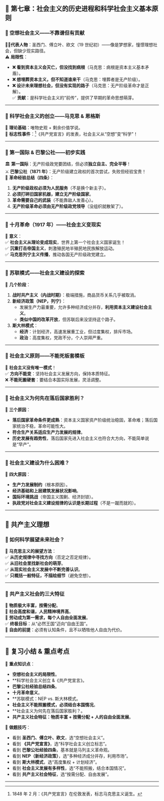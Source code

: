 
## **📖 第七章：社会主义的历史进程和科学社会主义基本原则**

### **🎯 空想社会主义——不靠谱但有贡献**

🧙‍♂️**代表人物**：圣西门、傅立叶、欧文（19 世纪初）——像是梦想家，憧憬理想社会，但缺少现实路径。  
⚠️ **局限性**：

- **❌ 看到资本主义会灭亡，但没找到病根**（马克思：病根是资本主义基本矛盾）。
- **❌ 想埋葬资本主义，但不知道谁来干**（马克思：埋葬者是无产阶级）。
- **❌ 设计未来理想社会，但没有实现的路子**（马克思：无产阶级革命才是正解）。  
    ✅ **贡献**：是科学社会主义的“前传”，提供了早期的革命思想萌芽。

---

### **🎯 科学社会主义的创立——马克思 & 恩格斯**

📌 **理论基础**：唯物史观 + 剩余价值学说。  
📢 **标志性事件**：[^2]《共产党宣言》的发表，社会主义从“空想”变“科学”！

---

### **🎯 第一国际 & 巴黎公社——初步实践**

🏛 **第一国际**：无产阶级政党要团结，但必须**独立自主、完全平等**！  
⚔️ **巴黎公社（1871 年）**：无产阶级建立政权的首次尝试，失败但经验宝贵！  
📌 **革命经验总结（四条）**：

1. **无产阶级政权必须为人民服务**（不是换个新主子）。
2. **必须打碎旧国家机器，建立无产阶级国家**。
3. **革命需要自己的武装**（不能靠敌人发善心）。
4. **无产阶级革命必须由无产阶级政党领导**（没组织就散架了）。

---

### **🎯 十月革命（1917 年）——社会主义变现实**

🚀 **意义**：  
✅ **社会主义从理论变成现实**，世界上第一个社会主义国家诞生！  
✅ **沉重打击帝国主义**，刺激殖民地半殖民地民族解放运动。  
✅ **马克思列宁主义传播**，推动各国无产阶级政党建立。

---

### **🎯 苏联模式——社会主义建设的探索**

📌 **几个阶段**：

1. **战时共产主义（内战时期）**：极端措施，商品货币关系几乎被取消。
2. **新经济政策（NEP，列宁）**：
    - 发展生产力最重要，允许多种经济成分并存，**利用资本主义建设社会主义**。
    - **类似中国的改革开放**，但苏联后来没坚持这个路子。
3. **斯大林模式**：
    - **经济**：计划经济，高速发展重工业，但过度集权，排斥市场。
    - **政治**：高度集权，党政不分，个人崇拜严重。

---

### **🎯 社会主义原则——不能死板套模板**

📢 **社会主义没有唯一模式**！  
✅ **方向不能变**：坚持社会主义发展方向，保持本质特征。  
❌ **不能死搬硬套**：要结合本国实际发展，灵活调整。

---

### **🎯 社会主义为何先在落后国家胜利？**

📌 **三个原因**：

 - **落后国家革命条件更成熟**：资本主义国家资产阶级统治稳固，革命难；落后国家统治不稳，革命可能性大。
- **符合生产关系适应生产力发展的规律**。
- **历史发展有趋势性**，落后国家先进入社会主义也符合大方向，不能简单说是“早产”。

---

### **🎯 社会主义建设为什么困难？**

📌 **四大原因**：

-  **生产力发展制约**（根本原因）。
-  **经济基础和上层建筑发展状况影响**。
-  **国际环境挑战**（帝国主义围剿、经济封锁）。
-  **执政党对社会主义建设规律的认识是长期过程**（不是一蹴而就的）。

---

## **📖 共产主义理想**

### **🎯 如何科学展望未来社会？**

📌 **马克思主义的展望方法**：  
✅ **从历史规律中寻找方向**（否定之否定规律）。  
✅ **从旧社会里找新社会的萌芽**。  
✅ **从现实社会主义发展中不断完善认识**。  
✅ **只概括一般特征，不描绘细节**（避免空想）。

---

### **🎯 共产主义社会的三大特征**

🎯 **物质极大丰富，按需分配**。  
🎯 **社会高度和谐，人民精神境界高**。  
🎯 **劳动成为第一需求，每个人自由全面发展**。  
✅ **终极目标**：从“必然王国”迈向“自由王国”。  
📢 **自由的前提**：必须有认知条件，且不以牺牲他人自由为代价。

---

## **📝 复习小结 & 重点考点**

📌 **重点知识点**：

- **空想社会主义的局限性**。
- **科学社会主义创立 &《共产党宣言》。
- **巴黎公社经验总结四条**。
- **十月革命意义**。
- **苏联模式：NEP vs. 斯大林模式。
- **社会主义不能照搬模式，必须结合本国情况**。
- **社会主义为何先在落后国家胜利？。
- **共产主义社会特征：物质丰富 + 按需分配 + 人的自由全面发展**。

📢 **做题技巧**：

- 看到 **圣西门、傅立叶、欧文**，选“空想社会主义”。
- 看到 **《共产党宣言》**，选“科学社会主义创立标志”。
- 看到 **巴黎公社经验四条**，基本就是马列主义革命观。
- 看到 **NEP（新经济政策）**，选“多种经济成分并存，利用市场”。
- 看到 **斯大林模式**，选“高度集权 + 计划经济”。
- 看到 **社会主义发展有多样性**，选“不能照搬，结合本国情况”。
- 看到 **共产主义社会特征**，选“按需分配、自由发展”。

---


[^1]: 1848 年 2 月：《共产党宣言》在伦敦发表，标志马克思主义诞生。

[^2]: 1848 年 2 月：《共产党宣言》在伦敦发表，标志马克思主义诞生。
